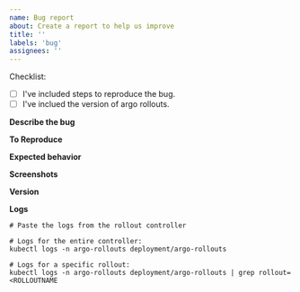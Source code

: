 ```yaml
---
name: Bug report
about: Create a report to help us improve
title: ''
labels: 'bug'
assignees: ''
---
```


<!-- If you are trying to resolve an environment-specific issue or have a one-off question about the edge case that does not require a feature then please consider asking a question in argo rollouts slack [channel](https://argoproj.github.io/community/join-slack). -->

Checklist:

* [ ] I've included steps to reproduce the bug.
* [ ] I've inclued the version of argo rollouts.

**Describe the bug**

<!-- A clear and concise description of what the bug is. -->

**To Reproduce**

<!-- A list of the steps required to reproduce the issue. Best of all, give us the URL to a repository that exhibits this issue. -->

**Expected behavior**

<!-- A clear and concise description of what you expected to happen. -->

**Screenshots**

<!-- If applicable, add screenshots to help explain your problem. -->

**Version**

<!-- What version of argo rollouts controller are you running? -->

**Logs**

```
# Paste the logs from the rollout controller

# Logs for the entire controller:
kubectl logs -n argo-rollouts deployment/argo-rollouts

# Logs for a specific rollout:
kubectl logs -n argo-rollouts deployment/argo-rollouts | grep rollout=<ROLLOUTNAME
```
